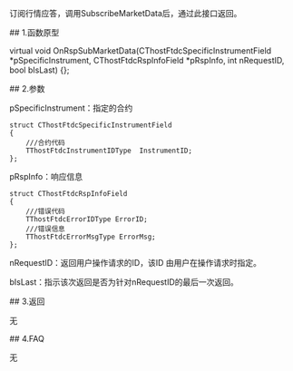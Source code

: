 <p>订阅行情应答，调用SubscribeMarketData后，通过此接口返回。</p>
<span class="anchor" id="1b76bab9-a37f-41d5-9437-812087532d00"></span>
## 1.函数原型
<p>virtual void OnRspSubMarketData(CThostFtdcSpecificInstrumentField *pSpecificInstrument, CThostFtdcRspInfoField *pRspInfo, int nRequestID, bool bIsLast) {};</p>
<span class="anchor" id="e5792eaf-b5e3-436f-b935-b343a8f60930"></span>
## 2.参数
<p>pSpecificInstrument：指定的合约</p>
<pre><code>struct CThostFtdcSpecificInstrumentField
{
    ///合约代码
    TThostFtdcInstrumentIDType  InstrumentID;
};
</code></pre>
<p>pRspInfo：响应信息</p>
<pre><code>struct CThostFtdcRspInfoField
{
    ///错误代码
    TThostFtdcErrorIDType ErrorID;
    ///错误信息
    TThostFtdcErrorMsgType ErrorMsg;
};
</code></pre>
<p>nRequestID：返回用户操作请求的ID，该ID 由用户在操作请求时指定。</p>
<p>bIsLast：指示该次返回是否为针对nRequestID的最后一次返回。</p>
<span class="anchor" id="8d643b76-3adf-4990-901e-4cc7b6064145"></span>
## 3.返回
<p>无</p>
<span class="anchor" id="6815eb28-163f-4a2e-bf98-da4912cd3590"></span>
## 4.FAQ
<p>无</p>
